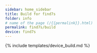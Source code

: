 ```yaml
---
sidebar: home_sidebar
title: Build for find7s
folder: info
# name of the page (/{{permalink}}.html)
permalink: find7s/build
device: find7s
---
```

{% include templates/device_build.md %}
